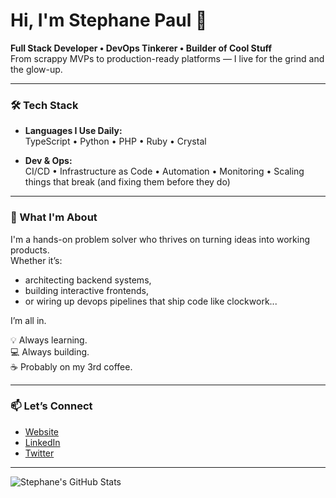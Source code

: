 # Hi, I'm Stephane Paul 👋

**Full Stack Developer • DevOps Tinkerer • Builder of Cool Stuff**  
From scrappy MVPs to production-ready platforms — I live for the grind and the glow-up.

---

### 🛠️ Tech Stack

- **Languages I Use Daily:**  
  TypeScript • Python • PHP • Ruby • Crystal

- **Dev & Ops:**  
  CI/CD • Infrastructure as Code • Automation • Monitoring • Scaling things that break (and fixing them before they do)

---

### 🚀 What I'm About

I'm a hands-on problem solver who thrives on turning ideas into working products.  
Whether it’s:
- architecting backend systems,
- building interactive frontends,
- or wiring up devops pipelines that ship code like clockwork...

I’m all in.

💡 Always learning.  
💻 Always building.  
☕ Probably on my 3rd coffee.

---

### 📫 Let’s Connect

<!-- Replace with your actual links -->
- [Website](#)
- [LinkedIn](#)
- [Twitter](#)

---

![Stephane's GitHub Stats](https://github-readme-stats.vercel.app/api?username=stephanelpaul&show_icons=true&theme=radical)
